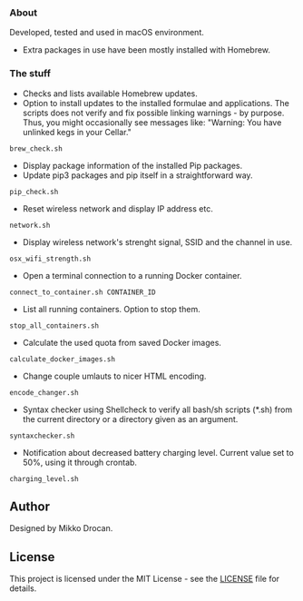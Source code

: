 ### About

Developed, tested and used in macOS environment.
- Extra packages in use have been mostly installed with Homebrew.

### The stuff

- Checks and lists available Homebrew updates.
- Option to install updates to the installed formulae and applications.
The scripts does not verify and fix possible linking warnings - by purpose. Thus, you might occasionally see messages like: "Warning: You have unlinked kegs in your Cellar."
```
brew_check.sh
```

- Display package information of the installed Pip packages.
- Update pip3 packages and pip itself in a straightforward way.
```
pip_check.sh
```

- Reset wireless network and display IP address etc.
```
network.sh
```

- Display wireless network's strenght signal, SSID and the channel in use.
```
osx_wifi_strength.sh
```

- Open a terminal connection to a running Docker container.
```
connect_to_container.sh CONTAINER_ID
```

- List all running containers. Option to stop them.
```
stop_all_containers.sh
```

- Calculate the used quota from saved Docker images.
```
calculate_docker_images.sh
```

- Change couple umlauts to nicer HTML encoding.
```
encode_changer.sh
```

- Syntax checker using Shellcheck to verify all bash/sh scripts (*.sh) from the current directory or a directory given as an argument.
```
syntaxchecker.sh
```

- Notification about decreased battery charging level. Current value set to 50%, using it through crontab.
```
charging_level.sh
```

## Author

Designed by Mikko Drocan.

## License

This project is licensed under the MIT License - see the [LICENSE](LICENSE) file for details.